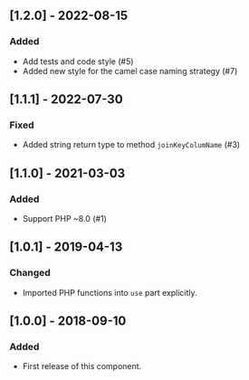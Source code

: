 ## [1.2.0] - 2022-08-15
### Added
- Add tests and code style (#5)
- Added new style for the camel case naming strategy (#7)

## [1.1.1] - 2022-07-30
### Fixed
- Added string return type to method `joinKeyColumName` (#3)

## [1.1.0] - 2021-03-03
### Added
- Support PHP ~8.0 (#1)

## [1.0.1] - 2019-04-13
### Changed
- Imported PHP functions into `use` part explicitly.

## [1.0.0] - 2018-09-10
### Added
- First release of this component.
